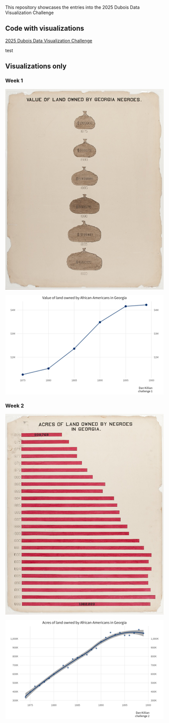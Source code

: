 
This repository showcases the entries into the 2025 Dubois Data Visualization Challenge

## Code with visualizations

[2025 Dubois Data Visualization Challenge](https://dkillian.github.io/dubois2025/Dubois%20Visualization%20Challenge%202025%20-%20Dan%20Killian.html)

test 
## Visualizations only

### Week 1

![Value of land owned by African-Americans in Georgia](challenge01/original-plate-18.jpeg)

![Value of land owned by African-Americans in Georgia](challenge01/01viz/challenge01_djk.png)

### Week 2

![Acres of land owned by African-Americans in Georgia](challenge02/original-plate-19.jpeg)

![Acres of land owned by African-Americans in Georgia](challenge02/02viz/challenge02_djk.png)





